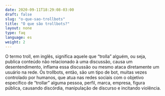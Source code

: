 ```yaml
---
date: 2020-09-11T18:29:08-03:00
draft: false
slug: "o-que-sao-trollbots"
title: "O que são trollbots?"
layout: none
type: faq
language: es
weight: 2
---
```

O termo troll, em inglês, significa aquele que “trolla” alguém, ou seja, publica conteúdo não relacionado à uma discussão, causa um desentendimento, inflama essa discussão ou mesmo ataca diretamente um usuário na rede. Os trollbots, então, são um tipo de bot, muitas vezes controlado por humanos, que atua nas redes sociais com o objetivo específico de “trollar” alguma pessoa, perfil, marca, empresa, figura pública, causando discórdia, manipulação de discurso e incitando violência.

